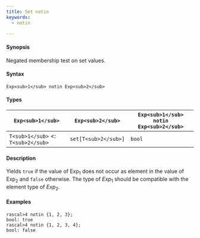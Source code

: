 ```yaml
---
title: Set notin
keywords:
  - notin

---
```


#### Synopsis

Negated membership test on set values.

#### Syntax

`Exp<sub>1</sub> notin Exp<sub>2</sub>`

#### Types


| `Exp<sub>1</sub>`           |  `Exp<sub>2</sub>`    | `Exp<sub>1</sub> notin Exp<sub>2</sub>`  |
| --- | --- | --- |
| `T<sub>1</sub>`  <: `T<sub>2</sub>` |  `set[T<sub>2</sub>]` | `bool`                   |


#### Description

Yields `true` if the value of Exp<sub>1</sub> does not occur as element in the value of Exp<sub>2</sub> and `false` otherwise. The type of _Exp_<sub>1</sub> should be compatible with the element type of _Exp_<sub>2</sub>.

#### Examples


```rascal-shell
rascal>4 notin {1, 2, 3};
bool: true
rascal>4 notin {1, 2, 3, 4};
bool: false
```


